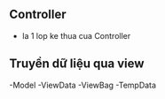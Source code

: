 ## Controller
- la 1 lop ke thua cua Controller
## Truyền dữ liệu qua view
-Model
-ViewData
-ViewBag
-TempData